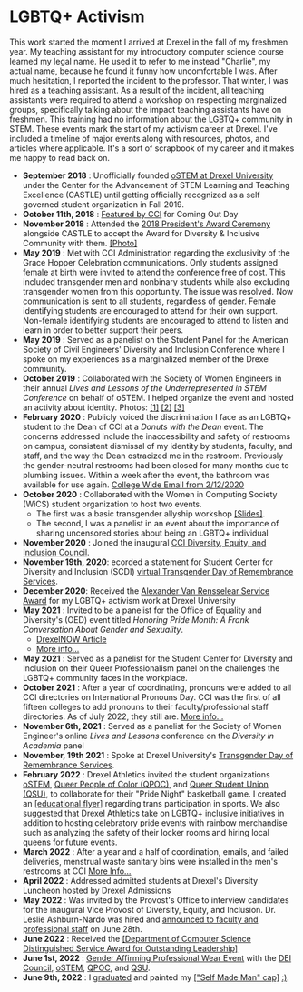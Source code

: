 # LGBTQ+ Activism

This work started the moment I arrived at Drexel in the fall of my freshmen
year. My teaching assistant for my introductory computer science course learned
my legal name. He used it to refer to me instead "Charlie", my actual name,
because he found it funny how uncomfortable I was. After much hesitation, I
reported the incident to the professor. That winter, I was hired as a teaching
assistant. As a result of the incident, all teaching assistants were required to
attend a workshop on respecting marginalized groups, specifically talking about
the impact teaching assistants have on freshmen. This training had no
information about the LGBTQ+ community in STEM. These events mark the start of
my activism career at Drexel. I've included a timeline of major events along
with resources, photos, and articles where applicable. It's a sort of scrapbook
of my career and it makes me happy to read back on.

- **September 2018** :
	Unofficially founded
	[oSTEM at Drexel University](#ostem) under the Center for the Advancement of
	STEM Learning and Teaching Excellence (CASTLE) until getting officially
	recognized as a self governed student organization in Fall 2019.
- **October 11th, 2018** :
	[Featured by CCI](https://www.facebook.com/drexelcci/photos/a.142767529186546/1469299416533344/)
	for Coming Out Day
- **November 2018** : Attended the
	[2018 President's Award Ceremony](https://drexel.edu/hr/about/events/presawards/about/pastwinners/2018Winners/)
	alongside CASTLE to accept the Award for Diversity & Inclusive Community
	with them.
	[[Photo]](files/presidentsawards2018.jpg)
- **May 2019** :
	Met with CCI Administration regarding the exclusivity of the Grace Hopper
	Celebration communications. Only students assigned female at birth were
	invited to attend the conference free of cost.
	This included transgender men and nonbinary students while also excluding
	transgender women from this opportunity.
	The issue was resolved.
	Now communication is sent to all students, regardless of gender.
	Female identifying students are encouraged to attend for their own support.
	Non-female identifying students are encouraged to attend to listen and learn
	in order to better support their peers.
- **May 2019** : 
	Served as a panelist on the Student Panel for the American Society of Civil
	Engineers' Diversity and Inclusion Conference where I spoke on my
	experiences as a marginalized member of the Drexel community.
- **October 2019** :
	Collaborated with the Society of Women Engineers in their annual _Lives and
	Lessons of the Underrepresented in STEM Conference_ on behalf of oSTEM.
	I helped organize the event and hosted an activity about identity.
	Photos:
	[[1]](files/swell2019_A.jpeg)
	[[2]](files/swell2019_B.jpeg)
	[[3]](files/swell2019_C.jpeg)
- **February 2020** :
	Publicly voiced the discrimination I face as an LGBTQ+ student to the Dean
	of CCI at a _Donuts with the Dean_ event.
	The concerns addressed include the inaccessibility and safety of restrooms
	on campus, consistent dismissal of my identity by students, faculty, and
	staff, and the way the Dean ostracized me in the restroom.
	Previously the gender-neutral restrooms had been closed for many months due
	to plumbing issues.
	Within a week after the event, the bathroom was available for use again.
	[College Wide Email from 2/12/2020](donutsdeanemail02122020.html)
- **October 2020** :
	Collaborated with the Women in Computing Society (WiCS) student organization
	to host two events.
	- The first was a basic transgender allyship workshop
		[[Slides]](files/wics2020training.pdf).
	- The second, I was a panelist in an event about the importance of sharing
		uncensored stories about being an LGBTQ+ individual
- **November 2020** :
	Joined the inaugural
	[CCI Diversity, Equity, and Inclusion Council](#ccidei_member).
- **November 19th, 2020**: ecorded a statement for Student Center for Diversity
		and Inclusion (SCDI)
		[virtual Transgender Day of Remembrance Services](https://youtu.be/uBDIcS1O2tw).
- **December 2020**: 
	Received the
	[Alexander Van Rensselear Service Award](../blogposts/20210103/rensselaer.html)
	for my LGBTQ+ activism work at Drexel University
- **May 2021** :
	Invited to be a panelist for the Office of Equality and Diversity's (OED)
	event titled _Honoring Pride Month: A Frank Conversation About Gender and
	Sexuality_.
	- [DrexelNOW Article](https://drexel.edu/now/archive/2021/May/Drexel-Celebrates-Pride-Month-2021/)
	- [More info...](../blogposts/20210602/oedpanel.html)
- **May 2021** :
	Served as a panelist for the Student Center for Diversity and Inclusion on
	their Queer Professionalism panel on the challenges the LGBTQ+ community
	faces in the workplace.
- **October 2021** :
	After a year of coordinating, pronouns were added to all CCI directories on
	International Pronouns Day.
	CCI was the first of all fifteen colleges to add pronouns to their
	faculty/professional staff directories.
	As of July 2022, they still are.
	[More info...](../blogposts/20211020/intlpronounsday.html)
- **November 6th, 2021** :
	Served as a panelist for the Society of Women Engineer's online  _Lives and
	Lessons_ conference on the _Diversity in Academia_ panel
- **November, 19th 2021** :
	Spoke at Drexel University's
	[Transgender Day of Remembrance Services](../blogposts/20211119/tdor.html).
- **February 2022** :
	Drexel Athletics invited the student organizations
	[oSTEM](#ostem),
	[Queer People of Color (QPOC)](https://dragonlink.drexel.edu/organization/qpoc),
	and [Queer Student Union (QSU)](https://dragonlink.drexel.edu/organization/queer-student-union),
	to collaborate for their "Pride Night" basketball game.
	I created an
	[[educational flyer]](files/PrideNight_Complete.pdf)
	regarding trans participation in sports.
	We also suggested that Drexel Athletics take on LGBTQ+ inclusive initiatives
	in addition to hosting celebratory pride events with rainbow merchandise
	such as analyzing the safety of their locker rooms and hiring local queens
	for future events.
- **March 2022** :
	After a year and a half of coordination, emails, and failed deliveries,
	menstrual waste sanitary bins were installed in the men's restrooms at CCI
	[More Info...](../blogposts/20220329/bathroombins.html)
- **April 2022** :
	Addressed admitted students at Drexel's Diversity Luncheon hosted by Drexel
	Admissions
- **May 2022** :
	Was invited by the Provost's Office to interview candidates for the
	inaugural Vice Provost of Diversity, Equity, and Inclusion. Dr. Leslie
	Ashburn-Nardo was hired and
	[announced to faculty and professional staff](https://drexel.edu/provost/news-events/announcements/2022/June/vp-dei/) on June 28th.
- **June 2022** :
	Received the
	[[Department of Computer Science Distinguished Service Award for Outstanding Leadership]](../files/csaward.jpg)
- **June 1st, 2022** :
	[Gender Affirming Professional Wear Event](../ccideitabling)
	with the [DEI Council](#ccidei_member),
	[oSTEM](#ostem),
	[QPOC](https://dragonlink.drexel.edu/organization/qpoc),
	and [QSU](https://dragonlink.drexel.edu/organization/queer-student-union).
- **June 9th, 2022** :
	I [graduated](https://www.instagram.com/p/CfHtVTYJRFA/) and painted my
	[["Self Made Man" cap]](files/selfmademancap.png)
	[:)](../files/gradpic.jpg).

